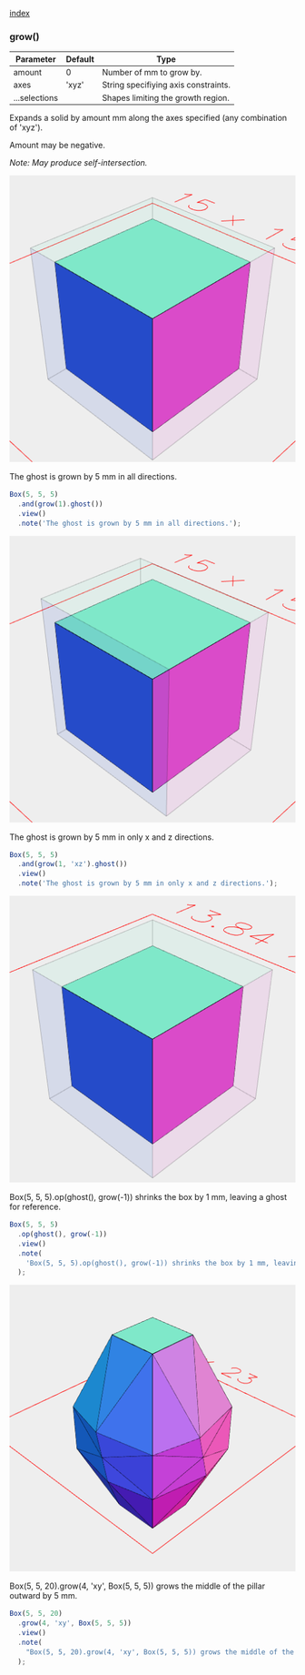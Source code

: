 [index](../../nb/api/index.md)
### grow()
Parameter|Default|Type
---|---|---
amount|0|Number of mm to grow by.
axes|'xyz'|String specifiying axis constraints.
...selections||Shapes limiting the growth region.

Expands a solid by amount mm along the axes specified (any combination of 'xyz').

Amount may be negative.

_Note: May produce self-intersection._

![Image](grow.md.$2.png)

The ghost is grown by 5 mm in all directions.

```JavaScript
Box(5, 5, 5)
  .and(grow(1).ghost())
  .view()
  .note('The ghost is grown by 5 mm in all directions.');
```

![Image](grow.md.$3.png)

The ghost is grown by 5 mm in only x and z directions.

```JavaScript
Box(5, 5, 5)
  .and(grow(1, 'xz').ghost())
  .view()
  .note('The ghost is grown by 5 mm in only x and z directions.');
```

![Image](grow.md.$4.png)

Box(5, 5, 5).op(ghost(), grow(-1)) shrinks the box by 1 mm, leaving a ghost for reference.

```JavaScript
Box(5, 5, 5)
  .op(ghost(), grow(-1))
  .view()
  .note(
    'Box(5, 5, 5).op(ghost(), grow(-1)) shrinks the box by 1 mm, leaving a ghost for reference.'
  );
```

![Image](grow.md.$5.png)

Box(5, 5, 20).grow(4, 'xy', Box(5, 5, 5)) grows the middle of the pillar outward by 5 mm.

```JavaScript
Box(5, 5, 20)
  .grow(4, 'xy', Box(5, 5, 5))
  .view()
  .note(
    "Box(5, 5, 20).grow(4, 'xy', Box(5, 5, 5)) grows the middle of the pillar outward by 5 mm."
  );
```
